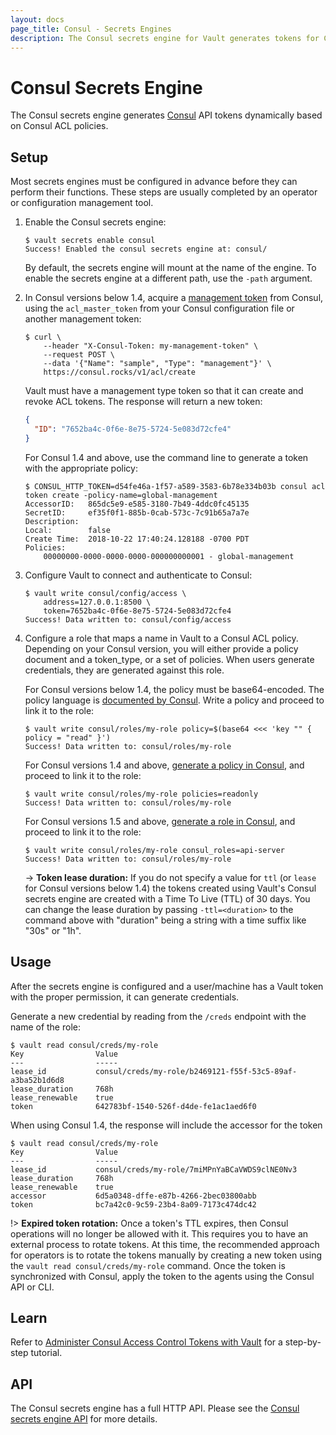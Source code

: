 ```yaml
---
layout: docs
page_title: Consul - Secrets Engines
description: The Consul secrets engine for Vault generates tokens for Consul dynamically.
---
```


# Consul Secrets Engine

The Consul secrets engine generates [Consul](https://www.consul.io) API tokens
dynamically based on Consul ACL policies.

## Setup

Most secrets engines must be configured in advance before they can perform their
functions. These steps are usually completed by an operator or configuration
management tool.

1.  Enable the Consul secrets engine:

    ```text
    $ vault secrets enable consul
    Success! Enabled the consul secrets engine at: consul/
    ```

    By default, the secrets engine will mount at the name of the engine. To
    enable the secrets engine at a different path, use the `-path` argument.

2.  In Consul versions below 1.4, acquire a [management token][consul-mgmt-token] from Consul, using the
    `acl_master_token` from your Consul configuration file or another management
    token:

    ```shell-session
    $ curl \
        --header "X-Consul-Token: my-management-token" \
        --request POST \
        --data '{"Name": "sample", "Type": "management"}' \
        https://consul.rocks/v1/acl/create
    ```

    Vault must have a management type token so that it can create and revoke ACL
    tokens. The response will return a new token:

    ```json
    {
      "ID": "7652ba4c-0f6e-8e75-5724-5e083d72cfe4"
    }
    ```

    For Consul 1.4 and above, use the command line to generate a token with the appropriate policy:

    ```text
    $ CONSUL_HTTP_TOKEN=d54fe46a-1f57-a589-3583-6b78e334b03b consul acl token create -policy-name=global-management
    AccessorID:   865dc5e9-e585-3180-7b49-4ddc0fc45135
    SecretID:     ef35f0f1-885b-0cab-573c-7c91b65a7a7e
    Description:
    Local:        false
    Create Time:  2018-10-22 17:40:24.128188 -0700 PDT
    Policies:
        00000000-0000-0000-0000-000000000001 - global-management
    ```

3.  Configure Vault to connect and authenticate to Consul:

    ```text
    $ vault write consul/config/access \
        address=127.0.0.1:8500 \
        token=7652ba4c-0f6e-8e75-5724-5e083d72cfe4
    Success! Data written to: consul/config/access
    ```

4.  Configure a role that maps a name in Vault to a Consul ACL policy. Depending on your Consul version,
    you will either provide a policy document and a token_type, or a set of policies.
    When users generate credentials, they are generated against this role.
    
    For Consul versions below 1.4, the policy must be base64-encoded. The policy language is [documented by Consul](https://www.consul.io/docs/security/acl/acl-legacy).
    Write a policy and proceed to link it to the role:

    ```text
    $ vault write consul/roles/my-role policy=$(base64 <<< 'key "" { policy = "read" }')
    Success! Data written to: consul/roles/my-role
    ```

    For Consul versions 1.4 and above, [generate a policy in Consul](https://www.consul.io/docs/guides/acl.html), and proceed to link it to the role:

    ```text
    $ vault write consul/roles/my-role policies=readonly
    Success! Data written to: consul/roles/my-role
    ```

    For Consul versions 1.5 and above, [generate a role in Consul](https://www.consul.io/api/acl/roles), and proceed to link it to the role:

    ```text
    $ vault write consul/roles/my-role consul_roles=api-server
    Success! Data written to: consul/roles/my-role
    ```

    -> **Token lease duration:** If you do not specify a value for `ttl` (or `lease` for Consul versions below 1.4) the tokens created using Vault's
    Consul secrets engine are created with a Time To Live (TTL) of 30 days. You can change the lease duration by passing `-ttl=<duration>` to the
    command above with "duration" being a string with a time suffix like "30s" or "1h".

## Usage

After the secrets engine is configured and a user/machine has a Vault token with
the proper permission, it can generate credentials.

Generate a new credential by reading from the `/creds` endpoint with the name
of the role:

```shell-session
$ vault read consul/creds/my-role
Key                Value
---                -----
lease_id           consul/creds/my-role/b2469121-f55f-53c5-89af-a3ba52b1d6d8
lease_duration     768h
lease_renewable    true
token              642783bf-1540-526f-d4de-fe1ac1aed6f0
```

When using Consul 1.4, the response will include the accessor for the token

```shell-session
$ vault read consul/creds/my-role
Key                Value
---                -----
lease_id           consul/creds/my-role/7miMPnYaBCaVWDS9clNE0Nv3
lease_duration     768h
lease_renewable    true
accessor           6d5a0348-dffe-e87b-4266-2bec03800abb
token              bc7a42c0-9c59-23b4-8a09-7173c474dc42
```

!> **Expired token rotation:** Once a token's TTL expires, then Consul operations will no longer be allowed with it. This requires you to have an external process to rotate tokens. At this time, the recommended approach for operators is to rotate the tokens manually by creating a new token using the `vault read consul/creds/my-role` command. Once the token is synchronized with Consul, apply the token to the agents using the Consul API or CLI.

## Learn

Refer to [Administer Consul Access Control Tokens with
Vault](https://learn.hashicorp.com/tutorials/consul/vault-consul-secrets) for a
step-by-step tutorial.

## API

The Consul secrets engine has a full HTTP API. Please see the
[Consul secrets engine API](/api/secret/consul) for more
details.

[consul-mgmt-token]: https://www.consul.io/docs/agent/http/acl.html#acl_create
